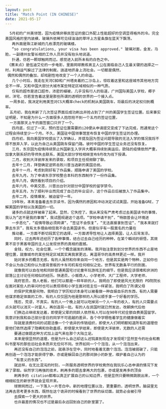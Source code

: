 ```yaml
---
layout: post
title: "Match Point (IN CHINESE)"
date: 2021-05-17
---
```



	  5月初的广州美领馆，因为疫情非移民签证的窗口外配上性能超好的空调显得格外的冷。完全美国风格的室内装横，玻璃外依稀可见绿油油的草坪上方星条旗在蓝天下飘荡，
	   再外面是珠江新城的几栋漂亮的玻璃楼。   
       “so congratulations, your visa has been approved." 玻璃对面，金发，马脸，一副德州女警长相的工作人员并没有抬头地说道。  
	   扑通，仿若一颗球触网而过。感觉进入前所未有的白色之中。  
     《赛末点》是伍迪艾伦的一步电影，里面网球教练男主人公在面临自己人生最关键的选择之一时，利用运气躲过了法律的制裁，逍遥地挤身上流社会。一切都是偶然，
	 偶然和偶然的叠加，却戏剧性地改变了一个人的命运。  
       几个小时后，我走在天河CBD和广州塔夹着的二沙岛上，惊叹着这里和这座城市其他地方完全不一样，又和中国大部分大城市某些特定区域相似的一种气质。
	   仅有的超市是进口超市，浓密的植被，几乎没有行人的街道，广州国际美国人学校，椰子树，洋宅，仿若宣告着这里是那些所谓的透明的世界的一个接入点。
      一周多前，我决定利用美签对CS大概率check的机制从美国跳车，将最后的决定权归到概率。  
      五月初，我在刷新了几次签证界面后成功刷出并抢占到了广州的美国学生签证位置。后来事实证明是，不知是为什么一方面很多人抱怨抢不到一个五月的签证位置，
	  一方面那天上午的面签窗口只开了一个。   
       四月底，仅过了一天，预约签证位置需要的i20便从申请提交变成了下达完成，而通常这个过程会持续至少一个月。不久，美国驻中国领事馆宣布恢复中国的学生签证的办理。   
       四月初，我向美国学校提出了入学确认，并提及因为签证问题导致的无法入学的情况我将不得不放弃入学，以此为自己从美国跳车保留门路。彼时中国的学生签证业务还没有恢复。   
       三月，东京因为疫情持续禁止外国新生入学并大概率持续到奥运后，欧陆的疫情依然严重，加拿大联系好的导师失去联系，美国大部分学校相继宣布9月改为线下授课。  
       二月，收到大洋彼岸发来的录取，和项目主任视频聊了聊。  
       去年十二月，拜登确定逆转击败川普当选新的美国总统。  
       去年十一月，考虑到刚好有了作品集，顺路申请了美国的学校。  
       去年九月，为了申请东京学校整合本科的东西制作了一份作品集。  
       去年八月，偶然看到项目的介绍。  
       去年六月，中美交恶，川普出台针对部分中国学校的留学禁令。  
       去年五月，为了顺利毕业而完成了自己的毕业设计，这个作品日后被放入了作品集中。  
       去年二月，疫情爆发，被迫留守一年。  
       19年秋，本来准备着去东京读书，因为偶然的原因和冲动决定试试美国，开始准备GRE，了解美国的学校以及美国的一切。  
       诸多的点就这样被串了起来。显然，它失控了。我从来没有严肃考虑过去美国读书的事情，我认为“这不是我的事情”，我试图规避这个选项。“学校申请不到“，“特朗普会让环境进
	   一步恶化”，“疫情导致必须网课“，“签证不会恢复”，“无法直接拿到签证“，“我本来就打算去东京”，我有太多理由相信我不会去美国读书，但是似乎有一股莫名的力量在
	   推动着，一方面不断切段其它的选择，一方面诱导性地让人选择美国，让人后背发凉。  
        同时，过去两年还经历了各种事情，结合过去自己经历的种种，在某个瞬间的顿悟，其效果不亚于黑客帝国的主人公发现世界的真相的震撼。  
        金钱，权力，社会位置，一个个概念越发的清晰。我开始注意到划分世界的东西不止是地理位置，就像城市的某些特定区域其实离我家更远，离温哥华的高贵林更近一样。我开
		始对家乡的概念无感，有的人虽然和你来自同一个地方，但是其实是两个物种，正如你也不会认为自己和你认为是背景板的卡车司机有任何相似之处。世界有无数条平行的剖面，
		就像我可以自在地和同龄普通美国宅讨论童年玩游戏王的细节，但是我应该很难和非洲的部落公主讨论任何相似的经历。快递员，小贩商人，小学老师，大厂工程师，大学老师，
		政府官员，商人老板，他们可以都是一样年龄的人。我明白了即使是风光无限的 PD院院长在面对某些人的审问时也可以表现得和小学生面对班主任一样紧张，我明白了所谓父母
		的保护究竟是何物，我明白了学历知识本身可以被看做一种自娱自乐的东西，有的人需要他谋求稳定体面的工作，有的人仅仅因为他是那样的人所以顺手拿一个好看的学历。  
        残忍，荒谬，不真实。有的人一个晚上就可以吃掉另一个人一年的收入，有的人只需要点点头就可以消灭一对富人，再创造另一批。有的人在民国时就已然发达，改朝换代后他
		们换边占继续发达着，即使是父辈的同龄人依然有人可以在90年代初全额自费美国留学。我意识到我和自己部分昔日的同学不可逾越的差异，各个中学牺牲着学生的健康做着实
		际就是浪费时间的试题活像一个个诡异的传销组织，即使大人们明明都知道所有的道理但是他们依然选择了隐瞒和协助蛊惑，即使是大学结束，即使是大洋彼岸，无数的人还需
		要通过做题这种方式加上运气来在那个大陆立足。  
        本来是很显然的道理，但是为什么自己却这么迟钝直到现在才发现呢?显然至今的社会和教科书里写的那些旧社会本质并无任何不同。世界如同一个个泡泡，从一个泡泡出来，
		再还没有自己的泡泡之前，就悬浮在空中，同时地看着无数个泡泡。泡泡被搓破了，只能再创造一个泡泡才能获得宁静，亦或是躲回自己的那间狭小的卧室，维护着自己认为的
		“有意义的东西”。  
        就这样，在无比混沌的时刻，一所服务透明世界的学校竟然在我玩乐心态申请的情况下发来了录取。纵然学习再强的技术，刷再多的题去拿再大的包裹，亦或是发再多的顶会
		刷再多的 citation都难以真正扩展自己的认知边界，但是显然只要稍微跳脱出来，一个栩栩如生的新世界就会呈现开来。  
        球擦网而过，一下落入一片苍白中。新的地理位置以及，更重要的，透明世界。脑袋里无法再去思考更多东西，既然在这个诡异的时候看到了世界的纵切面，就势必会被引导
		去探索一个更大的世界。  
        也许最差的情况也不过是最后永远回到自己的卧室罢了。  